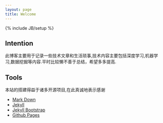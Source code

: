 ```yaml
---
layout: page
title: Welcome
---
```

{% include JB/setup %}
## Intention
此博客主要用于记录一些技术文章和生活琐事,技术内容主要包括深度学习,机器学习,数据挖掘等内容.平时比较懒不善于总结，希望多多提高.

## Tools
本站的搭建得益于诸多开源项目,在此真诚地表示感谢
+ [Mark Down](http://www.mkdocs.org/                        )
+ [Jekyll](http://jekyllbootstrap.com/usage/jekyll-quick-start.html)
+ [Jekyll Bootstrap](http://jekyllbootstrap.com)
+ [Github Pages](https//www.github.com)

                                                                                       
